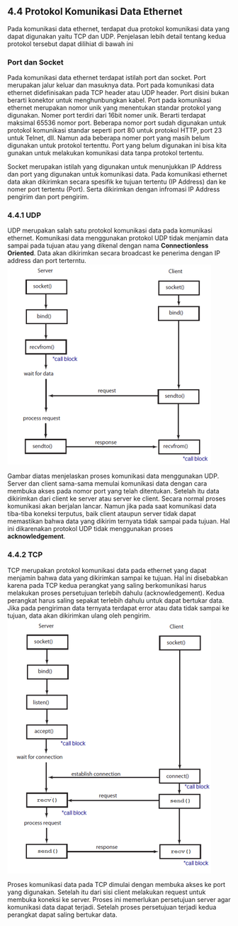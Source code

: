 ## 4.4 Protokol Komunikasi Data Ethernet

Pada komunikasi data ethernet, terdapat dua protokol komunikasi data yang dapat digunakan yaitu TCP dan UDP. Penjelasan lebih detail tentang kedua protokol tersebut dapat dilihiat di bawah ini

### Port dan Socket

Pada komunikasi data ethernet terdapat istilah port dan socket. Port merupakan jalur keluar dan masuknya data. Port pada komunikasi data ethernet didefinisakan pada TCP header atau UDP header. Port disini bukan berarti konektor untuk menghunbungkan kabel. Port pada komunikasi ethernet merupakan nomor unik yang menentukan standar protokol yang digunakan. Nomer port terdiri dari 16bit nomer unik. Berarti terdapat maksimal 65536 nomor port. Beberapa nomor port sudah digunakan untuk protokol komunikasi standar seperti port 80 untuk protokol HTTP, port 23 untuk Telnet, dll. Namun ada beberapa nomer port yang masih belum digunakan untuk protokol tertenttu. Port yang belum digunakan ini bisa kita gunakan untuk melakukan komunikasi data tanpa protokol tertentu.

Socket merupakan istilah yang digunakan untuk menunjukkan IP Address dan port yang digunakan untuk komunikasi data. Pada komunikasi ethernet data akan dikirimkan secara spesifik ke tujuan tertentu \(IP Address\) dan ke nomer port tertentu \(Port\). Serta dikirimkan dengan infromasi IP Address pengirim dan port pengirim.

### 4.4.1 UDP

UDP merupakan salah satu protokol komunikasi data pada komunikasi ethernet. Komunikasi data menggunakan protokol UDP tidak menjamin data sampai pada tujuan atau yang dikenal dengan nama **Connectionless Oriented**. Data akan dikirimkan secara broadcast ke penerima dengan IP address dan port terterntu.  
![](/assets/Picture1.png)

Gambar diatas menjelaskan proses komunikasi data menggunakan UDP. Server dan client sama-sama memulai komunikasi data dengan cara membuka akses pada nomor port yang telah ditentukan. Setelah itu data dikirimkan dari client ke server atau server ke client. Secara normal proses komunikasi akan berjalan lancar. Namun jika pada saat komunikasi data tiba-tiba koneksi terputus, baik client ataupun server tidak dapat memastikan bahwa data yang dikirim ternyata tidak sampai pada tujuan. Hal ini dikarenakan protokol UDP tidak menggunakan proses **acknowledgement**. 

### 4.4.2 TCP

TCP merupakan protokol komunikasi data pada ethernet yang dapat menjamin bahwa data yang dikirimkan sampai ke tujuan. Hal ini disebabkan karena pada TCP kedua perangkat yang saling berkomunikasi harus melakukan proses persetujuan terlebih dahulu \(acknowledgement\). Kedua perangkat harus saling sepakat terlebih dahulu untuk dapat bertukar data. Jika pada pengiriman data ternyata terdapat error atau data tidak sampai ke tujuan, data akan dikirimkan ulang oleh pengirim.  
![](/assets/Picture2.png)

Proses komunikasi data pada TCP dimulai dengan membuka akses ke port yang digunakan. Setelah itu dari sisi client melakukan request untuk membuka koneksi ke server. Proses ini memerlukan persetujuan server agar komunikasi data dapat terjadi. Setelah proses persetujuan terjadi kedua perangkat dapat saling bertukar data.

